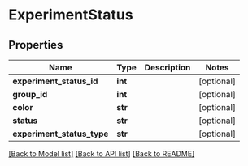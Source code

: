 # ExperimentStatus

## Properties
Name | Type | Description | Notes
------------ | ------------- | ------------- | -------------
**experiment_status_id** | **int** |  | [optional] 
**group_id** | **int** |  | [optional] 
**color** | **str** |  | [optional] 
**status** | **str** |  | [optional] 
**experiment_status_type** | **str** |  | [optional] 

[[Back to Model list]](../README.md#documentation-for-models) [[Back to API list]](../README.md#documentation-for-api-endpoints) [[Back to README]](../README.md)


